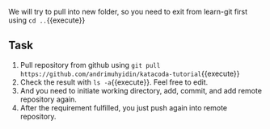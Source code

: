 We will try to pull into new folder, so you need to exit from learn-git first using `cd ..`{{execute}}

## Task
1. Pull repository from github using `git pull https://github.com/andrimuhyidin/katacoda-tutorial`{{execute}}
2. Check the result with `ls -a`{{execute}}. Feel free to edit.
3. And you need to initiate working directory, add, commit, and add remote repository again.
4. After the requirement fulfilled, you just push again into remote repository.